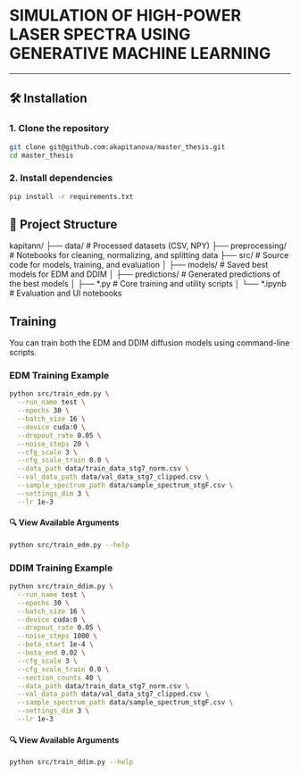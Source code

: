 # SIMULATION OF HIGH-POWER LASER SPECTRA USING GENERATIVE MACHINE LEARNING


---

## 🛠️ Installation

### 1. Clone the repository

```bash
git clone git@github.com:akapitanova/master_thesis.git
cd master_thesis
```

### 2. Install dependencies

```bash
pip install -r requirements.txt
```

## 📁 Project Structure

kapitann/
├── data/                  # Processed datasets (CSV, NPY)
├── preprocessing/         # Notebooks for cleaning, normalizing, and splitting data
├── src/                   # Source code for models, training, and evaluation
│   ├── models/            # Saved best models for EDM and DDIM
│   ├── predictions/       # Generated predictions of the best models
│   ├── *.py               # Core training and utility scripts
│   └── *.ipynb            # Evaluation and UI notebooks


## Training

You can train both the EDM and DDIM diffusion models using command-line scripts.

### EDM Training Example

```bash
python src/train_edm.py \
  --run_name test \
  --epochs 30 \
  --batch_size 16 \
  --device cuda:0 \
  --dropout_rate 0.05 \
  --noise_steps 20 \
  --cfg_scale 3 \
  --cfg_scale_train 0.0 \
  --data_path data/train_data_stg7_norm.csv \
  --val_data_path data/val_data_stg7_clipped.csv \
  --sample_spectrum_path data/sample_spectrum_stgF.csv \
  --settings_dim 3 \
  --lr 1e-3
```
#### 🔍 View Available Arguments
```bash
python src/train_edm.py --help
```


### DDIM Training Example

```bash
python src/train_ddim.py \
  --run_name test \
  --epochs 30 \
  --batch_size 16 \
  --device cuda:0 \
  --dropout_rate 0.05 \
  --noise_steps 1000 \
  --beta_start 1e-4 \
  --beta_end 0.02 \
  --cfg_scale 3 \
  --cfg_scale_train 0.0 \
  --section_counts 40 \
  --data_path data/train_data_stg7_norm.csv \
  --val_data_path data/val_data_stg7_clipped.csv \
  --sample_spectrum_path data/sample_spectrum_stgF.csv \
  --settings_dim 3 \
  --lr 1e-3
```

#### 🔍 View Available Arguments
```bash
python src/train_ddim.py --help
```




